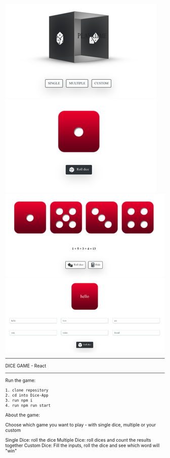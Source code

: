 ![Front](./examples/front.png?raw=true "Front Page")
![Single](./examples/single.png?raw=true "Single Dice")
![Multiple](./examples/multiple.png?raw=true "Multiple Dice")
![Custom](./examples/custom.png?raw=true "Custom Dice")

********************************************************
DICE GAME - React
********************************************************


Run the game:

    1. clone repository
    2. cd into Dice-App
    3. run npm i
    4. run npm run start

About the game:

Choose which game you want to play - with single dice, multiple or your custom

Single Dice: roll the dice
Multiple Dice: roll dices and count the results together
Custom Dice: Fill the inputs, roll the dice and see which word will "win"
